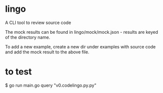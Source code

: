 # lingo
A CLI tool to review source code

The mock results can be found in lingo/mock/mock.json - results are keyed of
the directory name.

To add a new example, create a new dir under examples with source code and add
the mock result to the above file.

# to test
$ go run main.go query "v0.codelingo.py.py"